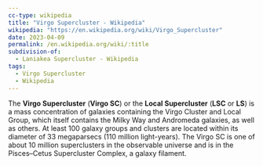 ```yaml
---
cc-type: wikipedia
title: "Virgo Supercluster - Wikipedia"
wikipedia: "https://en.wikipedia.org/wiki/Virgo_Supercluster"
date: 2023-04-09
permalink: /en.wikipedia.org/wiki/:title
subdivision-of:
  - Laniakea Supercluster - Wikipedia
tags:
  - Virgo Supercluster
  - Wikipedia
---
```

The **Virgo Supercluster** (**Virgo SC**) or the **Local Supercluster** (**LSC** or **LS**) is a mass concentration of galaxies containing the Virgo Cluster and Local Group, which itself contains the Milky Way and Andromeda galaxies, as well as others. At least 100 galaxy groups and clusters are located within its diameter of 33 megaparsecs (110 million light-years). The Virgo SC is one of about 10 million superclusters in the observable universe and is in the Pisces–Cetus Supercluster Complex, a galaxy filament.